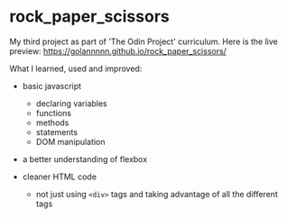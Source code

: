 # rock_paper_scissors
My third project as part of 'The Odin Project' curriculum. 
Here is the live preview: https://golannnnn.github.io/rock_paper_scissors/

What I learned, used and improved:
- basic javascript
  - declaring variables
  - functions
  - methods
  - statements
  - DOM manipulation

- a better understanding of flexbox
- cleaner HTML code
  - not just using `<div>` tags and taking advantage of all the different tags
